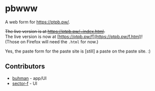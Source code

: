 pbwww
=====
A web form for https://ptpb.pw/.

~~The live version is at https://ptpb.pw/~index.html.~~  
The live version is now at [https://ptpb.pw/f](https://ptpb.pw/f.html)!  
(Those on Firefox will need the `.html` for now.)

Yes, the paste form for the paste site is [still] a paste on the paste site. :)

Contributors
------------
- [buhman](https://github.com/buhman) - app/UI
- [sector-f](https://github.com/sector-f) - UI
